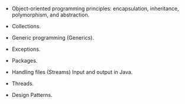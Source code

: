 - Object-oriented programming principles: encapsulation, inheritance, polymorphism, and abstraction. 

- Collections.

- Generic programming (Generics).

- Exceptions. 

- Packages.

- Handling files (Streams) Input and output in Java.

- Threads.

- Design Patterns.
